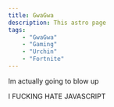 ```yaml
---
title: GwaGwa
description: This astro page
tags:
    - "GwaGwa"
    - "Gaming"
    - "Urchin"
    - "Fortnite"
---
```


Im actually going to blow up


I FUCKING HATE JAVASCRIPT


